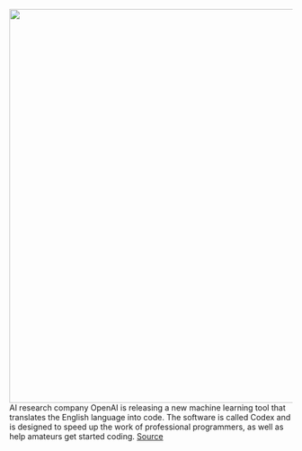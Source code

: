 <img src='https://cdn.vox-cdn.com/thumbor/ijyKqvSI4SMlpYfZSHMSAfiWctw=/0x0:2040x1360/1200x800/filters:focal(857x517:1183x843)/cdn.vox-cdn.com/uploads/chorus_image/image/69705204/acastro_181017_1777_brain_ai_0001.0.jpg' width='700px' /><br/>
AI research company OpenAI is releasing a new machine learning tool that translates the English language into code. The software is called Codex and is designed to speed up the work of professional programmers, as well as help amateurs get started coding.
<a href='https://www.theverge.com/2021/8/10/22618128/openai-codex-natural-language-into-code-api-beta-access'> Source <a/>